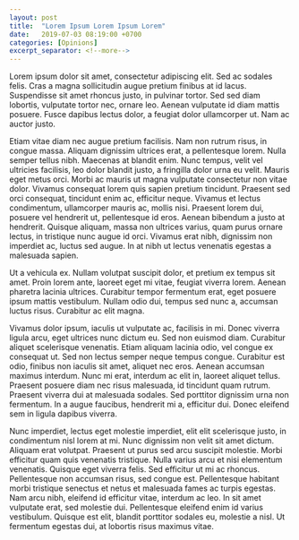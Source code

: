 ```yaml
---
layout: post
title:  "Lorem Ipsum Lorem Ipsum Lorem"
date:   2019-07-03 08:19:00 +0700
categories: [Opinions]
excerpt_separator: <!--more-->
---
```

Lorem ipsum dolor sit amet, consectetur adipiscing elit. Sed ac sodales felis. Cras a magna sollicitudin augue pretium finibus at id lacus. Suspendisse sit amet rhoncus justo, in pulvinar tortor. Sed sed diam lobortis, vulputate tortor nec, ornare leo. Aenean vulputate id diam mattis posuere. Fusce dapibus lectus dolor, a feugiat dolor ullamcorper ut. Nam ac auctor justo.
<!--more-->
Etiam vitae diam nec augue pretium facilisis. Nam non rutrum risus, in congue massa. Aliquam dignissim ultrices erat, a pellentesque lorem. Nulla semper tellus nibh. Maecenas at blandit enim. Nunc tempus, velit vel ultricies facilisis, leo dolor blandit justo, a fringilla dolor urna eu velit. Mauris eget metus orci. Morbi ac mauris ut magna vulputate consectetur non vitae dolor. Vivamus consequat lorem quis sapien pretium tincidunt. Praesent sed orci consequat, tincidunt enim ac, efficitur neque. Vivamus et lectus condimentum, ullamcorper mauris ac, mollis nisi. Praesent lorem dui, posuere vel hendrerit ut, pellentesque id eros. Aenean bibendum a justo at hendrerit. Quisque aliquam, massa non ultrices varius, quam purus ornare lectus, in tristique nunc augue id orci. Vivamus erat nibh, dignissim non imperdiet ac, luctus sed augue. In at nibh ut lectus venenatis egestas a malesuada sapien.

Ut a vehicula ex. Nullam volutpat suscipit dolor, et pretium ex tempus sit amet. Proin lorem ante, laoreet eget mi vitae, feugiat viverra lorem. Aenean pharetra lacinia ultrices. Curabitur tempor fermentum erat, eget posuere ipsum mattis vestibulum. Nullam odio dui, tempus sed nunc a, accumsan luctus risus. Curabitur ac elit magna.

Vivamus dolor ipsum, iaculis ut vulputate ac, facilisis in mi. Donec viverra ligula arcu, eget ultrices nunc dictum eu. Sed non euismod diam. Curabitur aliquet scelerisque venenatis. Etiam aliquam lacinia odio, vel congue ex consequat ut. Sed non lectus semper neque tempus congue. Curabitur est odio, finibus non iaculis sit amet, aliquet nec eros. Aenean accumsan maximus interdum. Nunc mi erat, interdum ac elit in, laoreet aliquet tellus. Praesent posuere diam nec risus malesuada, id tincidunt quam rutrum. Praesent viverra dui at malesuada sodales. Sed porttitor dignissim urna non fermentum. In a augue faucibus, hendrerit mi a, efficitur dui. Donec eleifend sem in ligula dapibus viverra.

Nunc imperdiet, lectus eget molestie imperdiet, elit elit scelerisque justo, in condimentum nisl lorem at mi. Nunc dignissim non velit sit amet dictum. Aliquam erat volutpat. Praesent ut purus sed arcu suscipit molestie. Morbi efficitur quam quis venenatis tristique. Nulla varius arcu et nisi elementum venenatis. Quisque eget viverra felis. Sed efficitur ut mi ac rhoncus. Pellentesque non accumsan risus, sed congue est. Pellentesque habitant morbi tristique senectus et netus et malesuada fames ac turpis egestas. Nam arcu nibh, eleifend id efficitur vitae, interdum ac leo. In sit amet vulputate erat, sed molestie dui. Pellentesque eleifend enim id varius vestibulum. Quisque est elit, blandit porttitor sodales eu, molestie a nisl. Ut fermentum egestas dui, at lobortis risus maximus vitae.
